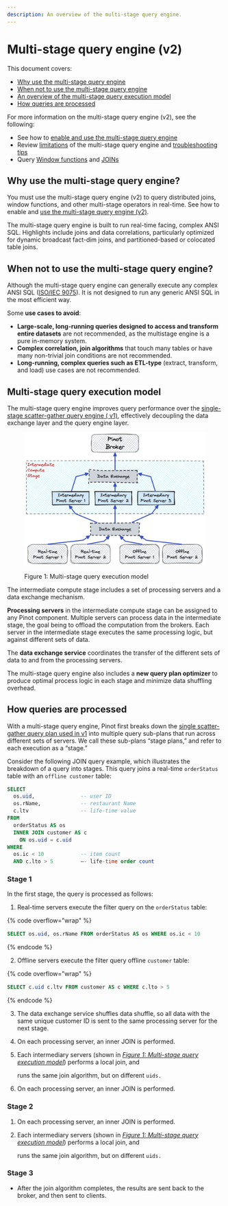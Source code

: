 ```yaml
---
description: An overview of the multi-stage query engine.
---
```


# Multi-stage query engine (v2)

This document covers:

* [Why use the multi-stage query engine](cluster-1.md#why-use-the-multi-stage-query-engine)
* [When not to use the multi-stage query engine](cluster-1.md#when-not-to-use-the-multi-stage-query-engine)
* [An overview of the multi-stage query execution model](cluster-1.md#multi-stage-query-execution-model)
* [How queries are processed](cluster-1.md#how-queries-are-processed)

For more information on the multi-stage query engine (v2), see the following:

* See how to [enable and use the multi-stage query engine](../developers/advanced/v2-multi-stage-query-engine.md)
* Review [limitations](../developers/advanced/troubleshoot-multi-stage-query-engine.md#limitations-of-the-multi-stage-query-engine) of the multi-stage query engine and [troubleshooting tips](../developers/advanced/troubleshoot-multi-stage-query-engine.md#troubleshoot-errors)
* Query [Window functions](../users/user-guide-query/query-syntax/windows-functions.md) and [JOINs](../users/user-guide-query/query-syntax/joins.md)

## Why use the multi-stage query engine?

You must use the multi-stage query engine (v2) to query distributed joins, window functions, and other multi-stage operators in real-time. See how to enable and [use the multi-stage query engine (v2)](../developers/advanced/v2-multi-stage-query-engine.md).

The multi-stage query engine is built to run real-time facing, complex ANSI SQL. Highlights include joins and data correlations, particularly optimized for dynamic broadcast fact-dim joins, and partitioned-based or colocated table joins.

## When not to use the multi-stage query engine?

Although the multi-stage query engine can generally execute any complex ANSI SQL ([ISO/IEC 9075](https://en.wikipedia.org/wiki/ISO/IEC\_9075)). It is not designed to run any generic ANSI SQL in the most efficient way.&#x20;

Some **use cases to avoid**:

* **Large-scale, long-running queries designed to access and transform entire datasets** are not recommended, as the multistage engine is a pure in-memory system.
* **Complex correlation, join algorithms** that touch many tables or have many non-trivial join conditions are not recommended.
* **Long-running, complex queries such as ETL-type** (extract, transform, and load) use cases are not recommended.

## Multi-stage query execution model

The multi-stage query engine improves query performance over the [single-stage scatter-gather query engine ( v1)](https://app.gitbook.com/o/-LtRX9NwSr7Ga7zA4piL/s/-LtH6nl58DdnZnelPdTc-887967055/\~/changes/1760/reference/cluster), effectively decoupling the data exchange layer and the query engine layer.

<figure><img src="../.gitbook/assets/Multi-Stage-Query-Engine-2 (2).png" alt=""><figcaption><p>Figure 1: Multi-stage query execution model</p></figcaption></figure>

The intermediate compute stage includes a set of processing servers and a data exchange mechanism.&#x20;

**Processing servers** in the intermediate compute stage can be assigned to any Pinot component. Multiple servers can process data in the intermediate stage, the goal being to offload the computation from the brokers. Each server in the intermediate stage executes the same processing logic, but against different sets of data.&#x20;

The **data exchange service** coordinates the transfer of the different sets of data to and from the processing servers.

The multi-stage query engine also includes a **new query plan optimizer** to produce optimal process logic in each stage and minimize data shuffling overhead.

## How queries are processed

With a multi-stage query engine, Pinot first breaks down the [single scatter-gather query plan used in v1](https://app.gitbook.com/o/-LtRX9NwSr7Ga7zA4piL/s/-LtH6nl58DdnZnelPdTc-887967055/\~/changes/1760/reference/cluster) into multiple query sub-plans that run across different sets of servers. We call these sub-plans “stage plans,” and refer to each execution as a “stage.”

Consider the following JOIN query example, which illustrates the breakdown of a query into stages. This query joins a real-time `orderStatus` table with an `offline customer` table:

```sql
SELECT 
  os.uid,               -- user ID
  os.rName,             -- restaurant Name
  c.ltv                 -- life-time value
FROM
  orderStatus AS os 
  INNER JOIN customer AS c
    ON os.uid = c.uid
WHERE
  os.ic < 10            -- item count
  AND c.lto > 5         –- life-time order count
```

### Stage 1

In the first stage, the query is processed as follows:

1. Real-time servers execute the filter query on the `orderStatus` table:

{% code overflow="wrap" %}
```sql
SELECT os.uid, os.rName FROM orderStatus AS os WHERE os.ic < 10
```
{% endcode %}

2. Offline servers execute the filter query offline `customer` table:

{% code overflow="wrap" %}
```sql
SELECT c.uid c.ltv FROM customer AS c WHERE c.lto > 5
```
{% endcode %}

3. The data exchange service shuffles data shuffle, so all data with the same unique customer ID is sent to the same processing server for the next stage.
4. On each processing server, an inner JOIN is performed.
5.  Each intermediary servers (shown in [_Figure 1: Multi-stage query execution model_](cluster-1.md#multi-stage-query-execution-model)) performs a local join, and

    runs the same join algorithm, but on different `uids.`
6. On each processing server, an inner JOIN is performed.

### Stage 2

1. On each processing server, an inner JOIN is performed.
2.  Each intermediary servers (shown in [_Figure 1: Multi-stage query execution model_](cluster-1.md#multi-stage-query-execution-model)) performs a local join, and

    runs the same join algorithm, but on different `uids.`

### Stage 3

* After the join algorithm completes, the results are sent back to the broker, and then sent to clients.&#x20;
